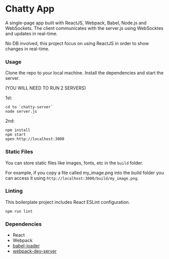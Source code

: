 Chatty App
=====================

A single-page app built with ReactJS, Webpack, Babel, Node.js and WebSockets.
The client communicates with the server.js using WebSocktes and updates in real-time.

No DB involved, this project focus on using ReactJS in order to show changes in real-time.



### Usage

Clone the repo to your local machine.
Install the dependencies and start the server.

(YOU WILL NEED TO RUN 2 SERVERS)

1st:

```
cd to `chatty-server`
node server.js
```

2nd:

```
npm install
npm start
open http://localhost:3000
```

### Static Files

You can store static files like images, fonts, etc in the `build` folder.

For example, if you copy a file called my_image.png into the build folder you can access it using `http://localhost:3000/build/my_image.png`.

### Linting

This boilerplate project includes React ESLint configuration.

```
npm run lint
```

### Dependencies

* React
* Webpack
* [babel-loader](https://github.com/babel/babel-loader)
* [webpack-dev-server](https://github.com/webpack/webpack-dev-server)
